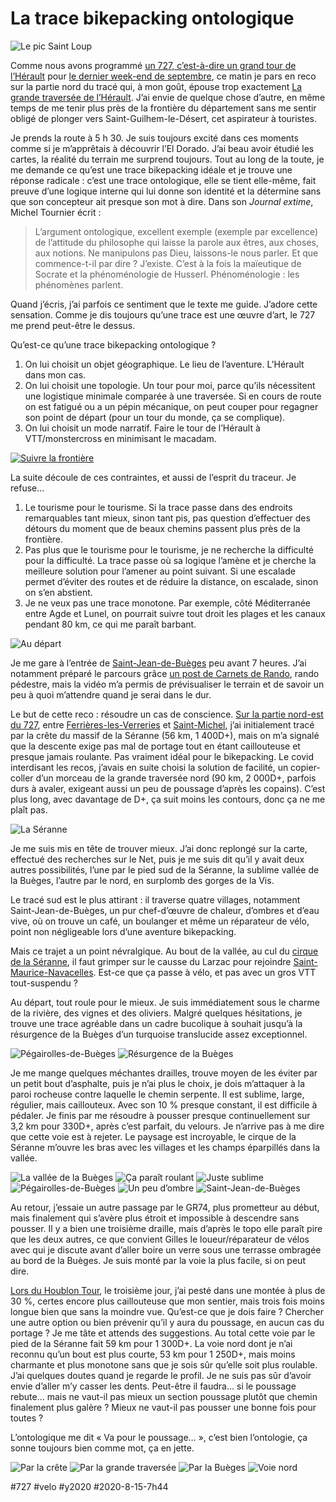 # La trace bikepacking ontologique

![Le pic Saint Loup](_i/IMG_2607.webp)

Comme nous avons programmé [un 727, c’est-à-dire un grand tour de l’Hérault](/727/) pour [le dernier week-end de septembre](https://www.facebook.com/events/228674601642946/), ce matin je pars en reco sur la partie nord du tracé qui, à mon goût, épouse trop exactement [La grande traversée de l’Hérault](https://sitesvtt.ffc.fr/grandes-traversees/la-grande-traversee-de-lherault/). J’ai envie de quelque chose d’autre, en même temps de me tenir plus près de la frontière du département sans me sentir obligé de plonger vers Saint-Guilhem-le-Désert, cet aspirateur à touristes.

Je prends la route à 5 h 30. Je suis toujours excité dans ces moments comme si je m’apprêtais à découvrir l’El Dorado. J’ai beau avoir étudié les cartes, la réalité du terrain me surprend toujours. Tout au long de la toute, je me demande ce qu’est une trace bikepacking idéale et je trouve une réponse radicale : c’est une trace ontologique, elle se tient elle-même, fait preuve d’une logique interne qui lui donne son identité et la détermine sans que son concepteur ait presque son mot à dire. Dans son *Journal extime*, Michel Tournier écrit :

> L’argument ontologique, excellent exemple (exemple par excellence) de l’attitude du philosophe qui laisse la parole aux êtres, aux choses, aux notions. Ne manipulons pas Dieu, laissons-le nous parler. Et que commence-t-il par dire ? J’existe. C’est à la fois la maïeutique de Socrate et la phénoménologie de Husserl. Phénoménologie : les phénomènes parlent.

Quand j’écris, j’ai parfois ce sentiment que le texte me guide. J’adore cette sensation. Comme je dis toujours qu’une trace est une œuvre d’art, le 727 me prend peut-être le dessus.

Qu’est-ce qu’une trace bikepacking ontologique ?

1. On lui choisit un objet géographique. Le lieu de l’aventure. L’Hérault dans mon cas.
2. On lui choisit une topologie. Un tour pour moi, parce qu’ils nécessitent une logistique minimale comparée à une traversée. Si en cours de route on est fatigué ou a un pépin mécanique, on peut couper pour regagner son point de départ (pour un tour du monde, ça se complique).
3. On lui choisit un mode narratif. Faire le tour de l’Hérault à VTT/monstercross en minimisant le macadam.

[![Suivre la frontière](_i/carte.webp)](https://www.google.com/maps/d/edit?mid=1glqm485m-Oo25P1jFNsgr6k7Z5-bl8AD&usp=sharing)

La suite découle de ces contraintes, et aussi de l’esprit du traceur. Je refuse…

1. Le tourisme pour le tourisme. Si la trace passe dans des endroits remarquables tant mieux, sinon tant pis, pas question d’effectuer des détours du moment que de beaux chemins passent plus près de la frontière.
2. Pas plus que le tourisme pour le tourisme, je ne recherche la difficulté pour la difficulté. La trace passe où sa logique l’amène et je cherche la meilleure solution pour l’amener au point suivant. Si une escalade permet d’éviter des routes et de réduire la distance, on escalade, sinon on s’en abstient.
3. Je ne veux pas une trace monotone. Par exemple, côté Méditerranée entre Agde et Lunel, on pourrait suivre tout droit les plages et les canaux pendant 80 km, ce qui me paraît barbant.

![Au départ](_i/IMG_2561-1.webp)

Je me gare à l’entrée de [Saint-Jean-de-Buèges](https://fr.wikipedia.org/wiki/Saint-Jean-de-Bu%C3%A8ges) peu avant 7 heures. J’ai notamment préparé le parcours grâce [un post de Carnets de Rando](http://www.carnetsderando.net/a-decouverte-de-bueges/), rando pédestre, mais la vidéo m’a permis de prévisualiser le terrain et de savoir un peu à quoi m’attendre quand je serai dans le dur.

Le but de cette reco : résoudre un cas de conscience. [Sur la partie nord-est du 727](https://www.google.com/maps/d/edit?mid=1glqm485m-Oo25P1jFNsgr6k7Z5-bl8AD&usp=sharing), entre [Ferrières-les-Verreries](https://fr.wikipedia.org/wiki/Ferri%C3%A8res-les-Verreries) et [Saint-Michel](https://fr.wikipedia.org/wiki/Saint-Michel_(H%C3%A9rault)), j’ai initialement tracé par la crête du massif de la Séranne (56 km, 1 400D+), mais on m’a signalé que la descente exige pas mal de portage tout en étant caillouteuse et presque jamais roulante. Pas vraiment idéal pour le bikepacking. Le covid interdisant les recos, j’avais en suite choisi la solution de facilité, un copier-coller d’un morceau de la grande traversée nord (90 km, 2 000D+, parfois durs à avaler, exigeant aussi un peu de poussage d’après les copains). C’est plus long, avec davantage de D+, ça suit moins les contours, donc ça ne me plaît pas.

![La Séranne](_i/IMG_2564.webp)

Je me suis mis en tête de trouver mieux. J’ai donc replongé sur la carte, effectué des recherches sur le Net, puis je me suis dit qu’il y avait deux autres possibilités, l’une par le pied sud de la Séranne, la sublime vallée de la Buèges, l’autre par le nord, en surplomb des gorges de la Vis.

Le tracé sud est le plus attirant : il traverse quatre villages, notamment Saint-Jean-de-Buèges, un pur chef-d’œuvre de chaleur, d’ombres et d’eau vive, où on trouve un café, un boulanger et même un réparateur de vélo, point non négligeable lors d’une aventure bikepacking.

Mais ce trajet a un point névralgique. Au bout de la vallée, au cul du [cirque de la Séranne](https://fr.wikipedia.org/wiki/S%C3%A9ranne), il faut grimper sur le causse du Larzac pour rejoindre [Saint-Maurice-Navacelles](https://fr.wikipedia.org/wiki/Saint-Maurice-Navacelles). Est-ce que ça passe à vélo, et pas avec un gros VTT tout-suspendu ?

Au départ, tout roule pour le mieux. Je suis immédiatement sous le charme de la rivière, des vignes et des oliviers. Malgré quelques hésitations, je trouve une trace agréable dans un cadre bucolique à souhait jusqu’à la résurgence de la Buèges d’un turquoise translucide assez exceptionnel.

![Pégairolles-de-Buèges](_i/IMG_2566.webp)
![Résurgence de la Buèges](_i/IMG_2573.webp)

Je me mange quelques méchantes drailles, trouve moyen de les éviter par un petit bout d’asphalte, puis je n’ai plus le choix, je dois m’attaquer à la paroi rocheuse contre laquelle le chemin serpente. Il est sublime, large, régulier, mais caillouteux. Avec son 10 % presque constant, il est difficile à pédaler. Je finis par me résoudre à pousser presque continuellement sur 3,2 km pour 330D+, après c’est parfait, du velours. Je n’arrive pas à me dire que cette voie est à rejeter. Le paysage est incroyable, le cirque de la Séranne m’ouvre les bras avec les villages et les champs éparpillés dans la vallée.

![La vallée de la Buèges](_i/IMG_2590-1.webp)
![Ça paraît roulant](_i/IMG_2595.webp)
![Juste sublime](_i/IMG_2596.webp)
![Pégairolles-de-Buèges](_i/IMG_2608.webp)
![Un peu d’ombre](_i/IMG_2632.webp)
![Saint-Jean-de-Buèges](_i/IMG_2636.webp)

Au retour, j’essaie un autre passage par le GR74, plus prometteur au début, mais finalement qui s’avère plus étroit et impossible à descendre sans pousser. Il y a bien une troisième draille, mais d’après le topo elle paraît pire que les deux autres, ce que convient Gilles le loueur/réparateur de vélos avec qui je discute avant d’aller boire un verre sous une terrasse ombragée au bord de la Buèges. Je suis monté par la voie la plus facile, si on peut dire.

[Lors du Houblon Tour](bikepacking-brulant-dans-laubrac.md), le troisième jour, j’ai pesté dans une montée à plus de 30 %, certes encore plus caillouteuse que mon sentier, mais trois fois moins longue bien que sans la moindre vue. Qu’est-ce que je dois faire ? Chercher une autre option ou bien prévenir qu’il y aura du poussage, en aucun cas du portage ? Je me tâte et attends des suggestions. Au total cette voie par le pied de la Séranne fait 59 km pour 1 300D+. La voie nord dont je n’ai reconnu qu’un bout est plus courte, 53 km pour 1 250D+, mais moins charmante et plus monotone sans que je sois sûr qu’elle soit plus roulable. J’ai quelques doutes quand je regarde le profil. Je ne suis pas sûr d’avoir envie d’aller m’y casser les dents. Peut-être il faudra… si le poussage rebute… mais ne vaut-il pas mieux un section poussage plutôt que chemin finalement plus galère ? Mieux ne vaut-il pas pousser une bonne fois pour toutes ?

L’ontologique me dit « Va pour le poussage… », c’est bien l’ontologie, ça sonne toujours bien comme mot, ça en jette.

![Par la crête](_i/recoProfilSerane.png)
![Par la grande traversée](_i/recoProfilgrande.png)
![Par la Buèges](_i/recoProfilBueges.png)
![Voie nord](_i/recoProfilnord.png)

#727 #velo #y2020 #2020-8-15-7h44
